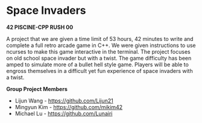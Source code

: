 # Space Invaders

__42 PISCINE-CPP RUSH 00__

A project that we are given a time limit of 53 hours, 42 minutes to write and complete a full retro arcade game in C++.
We were given instructions to use ncurses to make this game interactive in the terminal.
The project focuses on old school space invader but with a twist. The game difficulty has been amped to simulate more of a bullet hell style game.
Players will be able to engross themselves in a difficult yet fun experience of space invaders with a twist.

__Group Project Members__
- Lijun Wang - https://github.com/Lijun21
- Mingyun Kim - https://github.com/mikim42
- Michael Lu - https://github.com/Lunairi
